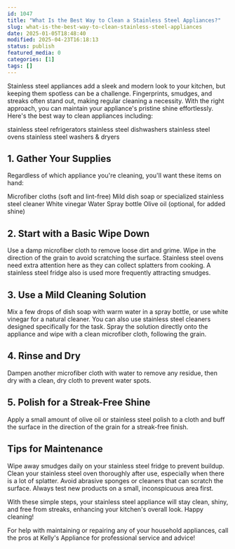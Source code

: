 ```yaml
---
id: 1047
title: "What Is the Best Way to Clean a Stainless Steel Appliances?"
slug: what-is-the-best-way-to-clean-stainless-steel-appliances
date: 2025-01-05T18:48:40
modified: 2025-04-23T16:18:13
status: publish
featured_media: 0
categories: [1]
tags: []
---
```


Stainless steel appliances add a sleek and modern look to your kitchen, but keeping them spotless can be a challenge. Fingerprints, smudges, and streaks often stand out, making regular cleaning a necessity. With the right approach, you can maintain your appliance's pristine shine effortlessly. Here's the best way to clean appliances including:



stainless steel refrigerators
stainless steel dishwashers
stainless steel ovens
stainless steel washers & dryers


## 1. Gather Your Supplies


Regardless of which appliance you're cleaning, you'll want these items on hand:



Microfiber cloths (soft and lint-free)
Mild dish soap or specialized stainless steel cleaner
White vinegar
Water
Spray bottle
Olive oil (optional, for added shine)


## 2. Start with a Basic Wipe Down


Use a damp microfiber cloth to remove loose dirt and grime. Wipe in the direction of the grain to avoid scratching the surface. Stainless steel ovens need extra attention here as they can collect splatters from cooking. A stainless steel fridge also is used more frequently attracting smudges.



## 3. Use a Mild Cleaning Solution


Mix a few drops of dish soap with warm water in a spray bottle, or use white vinegar for a natural cleaner. You can also use stainless steel cleaners designed specifically for the task. Spray the solution directly onto the appliance and wipe with a clean microfiber cloth, following the grain.



## 4. Rinse and Dry


Dampen another microfiber cloth with water to remove any residue, then dry with a clean, dry cloth to prevent water spots.



## 5. Polish for a Streak-Free Shine


Apply a small amount of olive oil or stainless steel polish to a cloth and buff the surface in the direction of the grain for a streak-free finish.



## Tips for Maintenance



Wipe away smudges daily on your stainless steel fridge to prevent buildup.
Clean your stainless steel oven thoroughly after use, especially when there is a lot of splatter.
Avoid abrasive sponges or cleaners that can scratch the surface.
Always test new products on a small, inconspicuous area first.

With these simple steps, your stainless steel appliance will stay clean, shiny, and free from streaks, enhancing your kitchen's overall look. Happy cleaning!


For help with maintaining or repairing any of your household appliances, call the pros at Kelly's Appliance for professional service and advice!